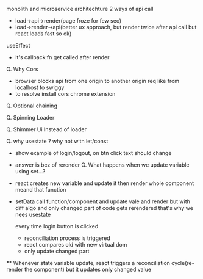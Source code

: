 monolith and microservice architechture
2 ways of api call

- load->api->render(page froze for few sec)
- load->render->api(better ux approach, but render twice after api call but react loads fast so ok)

useEffect

- it's callback fn get called after render

Q. Why Cors

- browser blocks api from one origin to another origin req like from localhost to swiggy
- to resolve install cors chrome extension

Q. Optional chaining

Q. Spinning Loader

Q. Shimmer Ui Instead of loader

Q. why usestate ? why not with let/const

- show example of login/logout, on btn click text should change
- answer is bcz of rerender
  Q. What happens when we update variable using set...?
- react creates new variable and update it then render whole component meand that function
- setData call function/component and update vale and render but with diff algo and only changed part of code gets rerendered
  that's why we nees usestate

  every time login button is clicked

  - reconciliation process is triggered
  - react compares old with new virtual dom
  - only update changed part

\*\* Whenever state variable update, react triggers a reconciliation cycle(re-render the component)
but it updates only changed value
